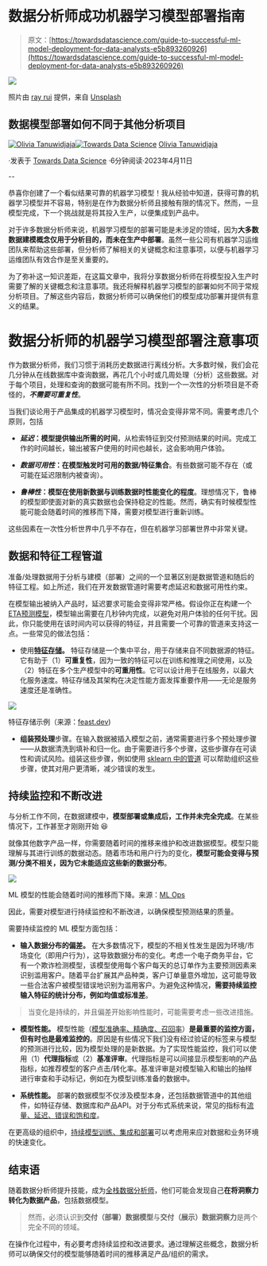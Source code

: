 # 数据分析师成功机器学习模型部署指南

> 原文：[https://towardsdatascience.com/guide-to-successful-ml-model-deployment-for-data-analysts-e5b893260926](https://towardsdatascience.com/guide-to-successful-ml-model-deployment-for-data-analysts-e5b893260926)

![](../Images/1bbe793cc056570d6ca290c61084871b.png)

照片由 [ray rui](https://unsplash.com/@ray30?utm_source=medium&utm_medium=referral) 提供，来自 [Unsplash](https://unsplash.com/?utm_source=medium&utm_medium=referral)

## 数据模型部署如何不同于其他分析项目

[](https://tanuwidjajaolivia.medium.com/?source=post_page-----e5b893260926--------------------------------)[![Olivia Tanuwidjaja](../Images/52a56de28da9b782b57f1c3928655cfb.png)](https://tanuwidjajaolivia.medium.com/?source=post_page-----e5b893260926--------------------------------)[](https://towardsdatascience.com/?source=post_page-----e5b893260926--------------------------------)[![Towards Data Science](../Images/a6ff2676ffcc0c7aad8aaf1d79379785.png)](https://towardsdatascience.com/?source=post_page-----e5b893260926--------------------------------) [Olivia Tanuwidjaja](https://tanuwidjajaolivia.medium.com/?source=post_page-----e5b893260926--------------------------------)

·发表于 [Towards Data Science](https://towardsdatascience.com/?source=post_page-----e5b893260926--------------------------------) ·6分钟阅读·2023年4月11日

--

恭喜你创建了一个看似结果可靠的机器学习模型！我从经验中知道，获得可靠的机器学习模型并不容易，特别是在作为数据分析师且接触有限的情况下。然而，一旦模型完成，下一个挑战就是将其投入生产，以便集成到产品中。

对于许多数据分析师来说，机器学习模型的部署可能是未涉足的领域，因为**大多数数据建模概念仅用于分析目的，而未在生产中部署**。虽然一些公司有机器学习运维团队来帮助这些部署，但分析师了解相关的关键概念和注意事项，以便与机器学习运维团队有效合作是至关重要的。

为了弥补这一知识差距，在这篇文章中，我将分享数据分析师在将模型投入生产时需要了解的关键概念和注意事项。我还将解释机器学习模型的部署如何不同于常规分析项目。了解这些内容后，数据分析师可以确保他们的模型成功部署并提供有意义的结果。

# 数据分析师的机器学习模型部署注意事项

作为数据分析师，我们习惯于消耗历史数据进行离线分析。大多数时候，我们会花几分钟从在线数据库中查询数据，再花几个小时或几周处理（分析）这些数据。对于每个项目，处理和查询的数据可能有所不同。找到一个一次性的分析项目是不奇怪的，***不需要可重复性***。

当我们谈论用于产品集成的机器学习模型时，情况会变得非常不同。需要考虑几个原则，包括

+   ***延迟*：模型提供输出所需的时间**，从检索特征到交付预测结果的时间。完成工作的时间越长，输出被客户使用的时间也越长，这会影响用户体验。

+   ***数据可用性*：在模型触发时可用的数据/特征集合**。有些数据可能不存在（或可能在延迟限制内被查询）。

+   ***鲁棒性*：模型在使用新数据与训练数据时性能变化的程度**。理想情况下，鲁棒的模型即使面对新的真实数据也会保持稳定的性能。然而，确实有时候模型性能可能会随着时间的推移而下降，需要对模型进行重新训练。

这些因素在一次性分析世界中几乎不存在，但在机器学习部署世界中非常关键。

## 数据和特征工程管道

准备/处理数据用于分析与建模（部署）之间的一个显著区别是数据管道和随后的特征工程。如上所述，我们在开发数据管道时需要考虑延迟和数据可用性约束。

在模型输出被纳入产品时，延迟要求可能会变得非常严格。假设你正在构建一个[ETA预测模型](https://www.uber.com/en-SG/blog/deepeta-how-uber-predicts-arrival-times/)，模型输出需要在几秒钟内完成，以避免对用户体验的任何干扰。因此，你只能使用在该时间内可以获得的特征，并且需要一个可靠的管道来支持这一点。一些常见的做法包括：

+   使用[**特征存储**](https://www.kdnuggets.com/2022/03/feature-stores-realtime-ai-machine-learning.html)**。** 特征存储是一个集中平台，用于存储来自不同数据源的特征。它有助于（1）**可重复性**，因为一致的特征可以在训练和推理之间使用，以及（2）特征在多个生产模型中的**可重用性**。它可以设计用于在线服务，以最大化服务速度。特征存储及其架构在决定性能方面发挥重要作用——无论是服务速度还是准确性。

![](../Images/ce8007d3ae32cb174c6fd06b6f15d2e5.png)

特征存储示例（来源：[feast.dev](https://feast.dev/blog/what-is-a-feature-store/))

+   **组装预处理**步骤。在输入数据被插入模型之前，通常需要进行多个预处理步骤——从数据清洗到填补和归一化。由于需要进行多个步骤，这些步骤存在可读性和调试风险。组装这些步骤，例如使用 [sklearn 中的管道](/why-you-should-use-scikit-learn-pipelines-8754b4d1e375#:~:text=The%20Scikit%2Dlearn%20pipeline%20is,attain%20results%20with%20less%20code.) 可以帮助组织这些步骤，使其对用户更清晰，减少错误的发生。

## 持续监控和不断改进

与分析工作不同，在数据建模中，**模型部署或集成后，工作并未完全完成**。在某些情况下，工作甚至才刚刚开始 😆

就像其他数字产品一样，你需要随着时间的推移来维护和改进数据模型。模型只能理解与其进行训练的数据动态。随着市场和用户行为的变化，**模型可能会变得与预测/分类不相关，因为它未能适应这些新的数据分布**。

![](../Images/9b66d4f13b4b7245c9e8ae84f3e9554a.png)

ML 模型的性能会随着时间的推移而下降。来源：[ML Ops](https://ml-ops.org/content/mlops-principles#monitoring)

因此，需要对模型进行持续监控和不断改进，以确保模型预测结果的质量。

需要持续监控的 ML 模型方面包括：

+   **输入数据分布的偏差。** 在大多数情况下，模型的不相关性发生是因为环境/市场变化（即用户行为），这导致数据分布的变化。考虑一个电子商务平台，它有一个欺诈检测模型，该模型使用每个客户每天的总订单作为主要预测因素来识别滥用客户。随着平台扩展其产品种类，客户订单量意外增加，这可能导致一些合法客户被模型错误地识别为滥用客户。为避免这种情况，**需要持续监控输入特征的统计分布，例如均值或标准差**。

> 当变化是持续的，并且偏差开始影响性能时，可能需要考虑一些改进措施。

+   **模型性能。** 模型性能（[模型准确率、精确度、召回率](https://www.analyticsvidhya.com/blog/2019/08/11-important-model-evaluation-error-metrics/)）**是最重要的监控方面，但有时也是最难监控的**。原因是有些情况下我们没有经过验证的标签来与模型的预测进行比较，因为模型处理的是新数据。为了实现性能监控，我们可以使用（1）**代理指标**或（2）**基准评审**。代理指标是可以间接显示模型影响的产品指标，如推荐模型的客户点击/转化率。基准评审是对模型输入和输出的抽样进行审查和手动标记，例如在为模型训练准备的数据中。

+   **系统性能。** 部署的数据模型不仅涉及模型本身，还包括数据管道中的其他组件，如特征存储、数据库和产品API。对于分布式系统来说，常见的指标有[流量、延迟、错误和饱和度](https://sre.google/sre-book/monitoring-distributed-systems/)。

在更高级的组织中，[持续模型训练、集成和部署](https://cloud.google.com/architecture/mlops-continuous-delivery-and-automation-pipelines-in-machine-learning#mlops_level_1_ml_pipeline_automation)可以考虑用来应对数据和业务环境的快速变化。

## 结束语

随着数据分析师提升技能，成为[全栈数据分析师](https://medium.com/towards-data-science/why-i-choose-full-stack-data-analytics-as-my-career-path-d7b3986e0285)，他们可能会发现自己**在将洞察力转化为数据产品**，包括数据模型。

> 然而，必须认识到**交付（部署）数据模型**与**交付（展示）数据洞察力**是两个完全不同的领域。

在操作化过程中，有必要考虑持续监控和改进要求。通过理解这些概念，数据分析师可以确保交付的模型能够随着时间的推移满足产品/组织的需求。
